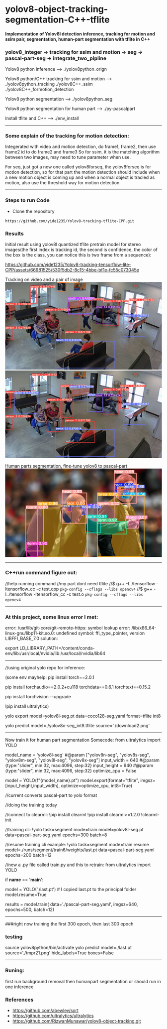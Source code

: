 # yolov8-object-tracking-segmentation-C++-tflite

#### Implementation of Yolov8l detection inference, tracking for motion and ssim pair, segmentation, human-part segmentation with tflite in C++

### yolov8_integer -> tracking for ssim and motion -> seg -> pascal-part-seg -> integrate_two_pipline

Yolov8 python inference                             --> ./yolov8python_orign

Yolov8 python/C++ tracking for ssim and motion      --> ./yolov8python_tracking  ./yolov8C++_ssim ./yolov8C++_formotion_detection

Yolov8 python segmentation                          --> ./yolov8python_seg

Yolov8 python segmentation for human part           --> ./py-pascalpart

Install tflite and C++                              --> ./env_install


-------

### Some explain of the tracking for motion detection:
Integerated with video and motion detection, do frame1, frame2, then use frame2 id to do frame2 and frame3
So for ssim, it is the matching algorithm between two images, may need to tune parameter when use.

For seq, just got a new one called yolov8forseq, the yolov8forseq is for motion detection, so for that part
the motion detection should include when a new motion object is coming up and when a normal object is 
tracled as motion, also use the threshold way for motion detection.

-------
### Steps to run Code

- Clone the repository
```
https://github.com/yide1235/Yolov8-tracking-tflite-CPP.git
```
### Results
Initial result using yolov8l quantized tflite pretrain model for stereo images(the first index is tracking id, the second is confidence, the color of the box is the class, you can notice this is two frame from a sequence):

https://github.com/yide1235/Yolov8-tracking-tensorflow-lite-CPP/assets/66981525/530f5db2-8c15-4bbe-bf1e-fc55c073045e

Tracking on video and a pair of image
![](./assets/1.jpg)
![](./assets/2.jpg)

Human parts segmentation, fine-tune yolov8 to pascal-part
![](./assets/3.jpg)

-------

### C++run command figure out:
//help running command
//my part dont need tflite
//$ g++ -I../tensorflow -ltensorflow_cc -c test.cpp `pkg-config --cflags --libs opencv4`
//$ g++ -I../tensorflow -ltensorflow_cc -c test.o `pkg-config --cflags --libs 
opencv4`

-------

### At this project, some linux error I met: 

error: /usr/lib/git-core/git-remote-https: symbol lookup error: /lib/x86_64-linux-gnu/libp11-kit.so.0: undefined symbol: ffi_type_pointer, version LIBFFI_BASE_7.0
solution: 

export LD_LIBRARY_PATH=/content/conda-env/lib:/usr/local/nvidia/lib:/usr/local/nvidia/lib64

-------

//using original yolo repo for inference:

(some env mayhelp: pip install torch==2.0.1

pip install torchaudio==2.0.2+cu118 torchdata==0.6.1 torchtext==0.15.2

pip install torchvision --upgrade

!pip install ultralytics)

yolo export model=yolov8l-seg.pt data=coco128-seg.yaml format=tflite int8

yolo predict model=./yolov8x-seg_int8.tflite source='./download2.png'

-------

Now train it for human part segmentation
Somecode: from ultralytics import YOLO

model_name = 'yolov8l-seg' #@param ["yolov8n-seg", "yolov8s-seg", "yolov8m-seg", "yolov8l-seg", "yolov8x-seg"]
input_width = 640 #@param {type:"slider", min:32, max:4096, step:32}
input_height = 640 #@param {type:"slider", min:32, max:4096, step:32}
optimize_cpu = False

model = YOLO(f"{model_name}.pt") 
model.export(format="tflite", imgsz=[input_height,input_width], optimize=optimize_cpu, int8=True)

//current converts pascal-part to yolo format

//doing the training today

//connect to clearml: !pip install clearml
!pip install clearml>=1.2.0
!clearml-init


//training cli: !yolo task=segment mode=train model=yolov8l-seg.pt data=pascal-part-seg.yaml epochs=300 batch=8

//resume training cli example: !yolo task=segment mode=train resume model=./runs/segment/train6/weights/last.pt data=pascal-part-seg.yaml epochs=200 batch=12 

//new a .py file called train.py and this to retrain:
from ultralytics import YOLO

if __name__ == '__main__':
  
  model = YOLO('./last.pt') # I copied last.pt to the principal folder
  model.resume=True

  results = model.train(
    data='./pascal-part-seg.yaml',
    imgsz=640,
    epochs=500,
    batch=12)

-------

###right now training the first 300 epoch, then last 300 epoch
### testing
source yolov8python/bin/activate
yolo predict model=./last.pt source='./tmpr21.png' hide_labels=True boxes=False

-------

### Runing:
first run background removal then humanpart segmentation
or should run in one inference


### References
- https://github.com/abewley/sort
- https://github.com/ultralytics/ultralytics
- https://github.com/RizwanMunawar/yolov8-object-tracking.git





